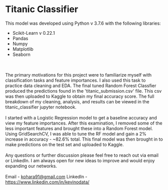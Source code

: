 # Titanic Classifier
This model was developed using Python v 3.7.6 with the following libraries:<br>
- Scikit-Learn v 0.22.1
- Pandas
- Numpy
- Matplotlib
- Seaborn

<br><br>
The primary motivations for this project were to familiarize myself with classification tasks and feature importances. I also used this task to practice data cleaning and EDA. The final tuned Random Forest Classfier produced the predictions found in the 'titanic_submission.csv' file. This csv was then uploaded to Kaggle to obtain my final accuracy score. The full breakdown of my cleaning, analysis, and results can be viewed in the titanic_classifier jupyter notebook.
<br><br>
I started with a Logistic Regression model to get a baseline accuracy and view my feature importances. After this examination, I removed some of the less important features and brought these into a Random Forest model. Using GridSearchCV, I was able to tune the RF model and gain a 2% increase in accuracy - ~82.6% total. This final model was then brought in to make predictions on the test set and uploaded to Kaggle.
<br><br>
Any questions or further discussion please feel free to reach out via email or LinkedIn. I am always open for new ideas to improve and would enjoy expanding our networks.
<br><br>
Email - kohara91@gmail.com LinkedIn - https://www.linkedin.com/in/kevinodata/
